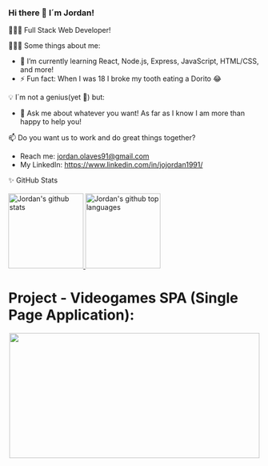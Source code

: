 ### Hi there 👋 I´m Jordan!

👨🏻‍💻 Full Stack Web Developer!

👨🏻‍💻 Some things about me:
- 🌱 I’m currently learning React, Node.js, Express, JavaScript, HTML/CSS, and more! 
- ⚡ Fun fact: When I was 18 I broke my tooth eating a Dorito 😂

💡 I´m not a genius(yet 👀) but:
- 💬 Ask me about whatever you want! As far as I know I am more than happy to help you!

📫 Do you want us to work and do great things together?
- Reach me: jordan.olaves91@gmail.com
- My LinkedIn: https://www.linkedin.com/in/jojordan1991/

✨ GitHub Stats
<br>
<br>
<a href="https://github.com/jojo-rdan">
  <img height="150em" src="https://github-readme-stats.vercel.app/api?username=jojo-rdan&show_icons=true&theme=merko&count_private=true" alt="Jordan's github stats" />
  <img height="150em" src="https://github-readme-stats.vercel.app/api/top-langs/?username=jojo-rdan&theme=merko&layout=compact" alt="Jordan's github top languages" />
</a>
# Project - Videogames SPA (Single Page Application):
<p align="center">
<a href="https://github.com/jojo-rdan/PIVG">
  <img height="250em" width="500em" src="https://user-images.githubusercontent.com/69560827/131178009-07feac14-71fc-4182-b08e-c78558544c90.PNG"/>
</a>
</p>
